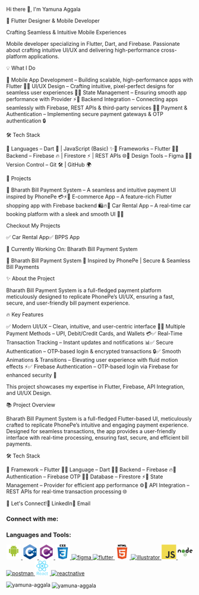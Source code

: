 Hi there 👋, I'm Yamuna Aggala

🚀 Flutter Designer & Mobile Developer

Crafting Seamless & Intuitive Mobile Experiences

Mobile developer specializing in Flutter, Dart, and Firebase. Passionate about crafting intuitive UI/UX and delivering high-performance cross-platform applications.

💡 What I Do

🔹 Mobile App Development – Building scalable, high-performance apps with Flutter 🚀🔹 UI/UX Design – Crafting intuitive, pixel-perfect designs for seamless user experiences 🎨🔹 State Management – Ensuring smooth app performance with Provider ⚡🔹 Backend Integration – Connecting apps seamlessly with Firebase, REST APIs & third-party services 🔗🔹 Payment & Authentication – Implementing secure payment gateways & OTP authentication 🔒

🛠️ Tech Stack

📌 Languages – Dart 💎 | JavaScript (Basic) ✨📌 Frameworks – Flutter 🚀📌 Backend – Firebase 🔥 | Firestore ⚡ | REST APIs 🌐📌 Design Tools – Figma 🎨📌 Version Control – Git 🛠️ | GitHub 🌍

🚀 Projects

🔹 Bharath Bill Payment System – A seamless and intuitive payment UI inspired by PhonePe 💳⚡🔹 E-commerce App – A feature-rich Flutter shopping app with Firebase backend 🛍️🔥🔹 Car Rental App – A real-time car booking platform with a sleek and smooth UI 🚗💨

Checkout My Projects

✅ Car Rental App✅ BPPS App

🚀 Currently Working On: Bharath Bill Payment System

💜 Bharath Bill Payment System 🔹 Inspired by PhonePe | Secure & Seamless Bill Payments

✨ About the Project

Bharath Bill Payment System is a full-fledged payment platform meticulously designed to replicate PhonePe’s UI/UX, ensuring a fast, secure, and user-friendly bill payment experience.

🔥 Key Features

✅ Modern UI/UX – Clean, intuitive, and user-centric interface 🎨✅ Multiple Payment Methods – UPI, Debit/Credit Cards, and Wallets 💳✅ Real-Time Transaction Tracking – Instant updates and notifications 📊✅ Secure Authentication – OTP-based login & encrypted transactions 🔒✅ Smooth Animations & Transitions – Elevating user experience with fluid motion effects ⚡✅ Firebase Authentication – OTP-based login via Firebase for enhanced security 🔐

This project showcases my expertise in Flutter, Firebase, API Integration, and UI/UX Design.

📚 Project Overview

Bharath Bill Payment System is a full-fledged Flutter-based UI, meticulously crafted to replicate PhonePe’s intuitive and engaging payment experience. Designed for seamless transactions, the app provides a user-friendly interface with real-time processing, ensuring fast, secure, and efficient bill payments.

🛠️ Tech Stack

🔹 Framework – Flutter 🚀🔹 Language – Dart 💎🔹 Backend – Firebase 🔥🔹 Authentication – Firebase OTP 🔐🔹 Database – Firestore ⚡🔹 State Management – Provider for efficient app performance ⚙️🔹 API Integration – REST APIs for real-time transaction processing 🌐

🚀 Let's Connect!💼 LinkedIn📧 Email


<h3 align="left">Connect with me:</h3>
<p align="left">
</p>

<h3 align="left">Languages and Tools:</h3>
<p align="left"> <a href="https://developer.android.com" target="_blank" rel="noreferrer"> <img src="https://raw.githubusercontent.com/devicons/devicon/master/icons/android/android-original-wordmark.svg" alt="android" width="40" height="40"/> </a> <a href="https://www.w3schools.com/cpp/" target="_blank" rel="noreferrer"> <img src="https://raw.githubusercontent.com/devicons/devicon/master/icons/cplusplus/cplusplus-original.svg" alt="cplusplus" width="40" height="40"/> </a> <a href="https://www.w3schools.com/cs/" target="_blank" rel="noreferrer"> <img src="https://raw.githubusercontent.com/devicons/devicon/master/icons/csharp/csharp-original.svg" alt="csharp" width="40" height="40"/> </a> <a href="https://www.w3schools.com/css/" target="_blank" rel="noreferrer"> <img src="https://raw.githubusercontent.com/devicons/devicon/master/icons/css3/css3-original-wordmark.svg" alt="css3" width="40" height="40"/> </a> <a href="https://www.figma.com/" target="_blank" rel="noreferrer"> <img src="https://www.vectorlogo.zone/logos/figma/figma-icon.svg" alt="figma" width="40" height="40"/> </a> <a href="https://flutter.dev" target="_blank" rel="noreferrer"> <img src="https://www.vectorlogo.zone/logos/flutterio/flutterio-icon.svg" alt="flutter" width="40" height="40"/> </a> <a href="https://www.w3.org/html/" target="_blank" rel="noreferrer"> <img src="https://raw.githubusercontent.com/devicons/devicon/master/icons/html5/html5-original-wordmark.svg" alt="html5" width="40" height="40"/> </a> <a href="https://www.adobe.com/in/products/illustrator.html" target="_blank" rel="noreferrer"> <img src="https://www.vectorlogo.zone/logos/adobe_illustrator/adobe_illustrator-icon.svg" alt="illustrator" width="40" height="40"/> </a> <a href="https://developer.mozilla.org/en-US/docs/Web/JavaScript" target="_blank" rel="noreferrer"> <img src="https://raw.githubusercontent.com/devicons/devicon/master/icons/javascript/javascript-original.svg" alt="javascript" width="40" height="40"/> </a> <a href="https://nodejs.org" target="_blank" rel="noreferrer"> <img src="https://raw.githubusercontent.com/devicons/devicon/master/icons/nodejs/nodejs-original-wordmark.svg" alt="nodejs" width="40" height="40"/> </a> <a href="https://postman.com" target="_blank" rel="noreferrer"> <img src="https://www.vectorlogo.zone/logos/getpostman/getpostman-icon.svg" alt="postman" width="40" height="40"/> </a> <a href="https://reactjs.org/" target="_blank" rel="noreferrer"> <img src="https://raw.githubusercontent.com/devicons/devicon/master/icons/react/react-original-wordmark.svg" alt="react" width="40" height="40"/> </a> <a href="https://reactnative.dev/" target="_blank" rel="noreferrer"> <img src="https://reactnative.dev/img/header_logo.svg" alt="reactnative" width="40" height="40"/> </a> </p>

<p><img align="left" src="https://github-readme-stats.vercel.app/api/top-langs?username=yamuna-aggala&show_icons=true&locale=en&layout=compact" alt="yamuna-aggala" /></p>

<p>&nbsp;<img align="center" src="https://github-readme-stats.vercel.app/api?username=yamuna-aggala&show_icons=true&locale=en" alt="yamuna-aggala" /></p>
